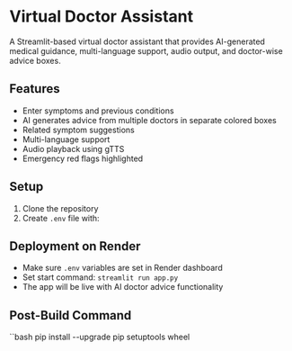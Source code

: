 # Virtual Doctor Assistant

A Streamlit-based virtual doctor assistant that provides AI-generated medical guidance, multi-language support, audio output, and doctor-wise advice boxes.

## Features
- Enter symptoms and previous conditions
- AI generates advice from multiple doctors in separate colored boxes
- Related symptom suggestions
- Multi-language support
- Audio playback using gTTS
- Emergency red flags highlighted

## Setup

1. Clone the repository
2. Create `.env` file with:


## Deployment on Render
- Make sure `.env` variables are set in Render dashboard
- Set start command: `streamlit run app.py`
- The app will be live with AI doctor advice functionality
  
## Post-Build Command
``bash
  pip install --upgrade pip setuptools wheel
  

